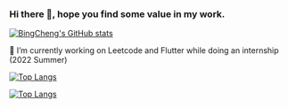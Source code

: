 ### Hi there 👋, hope you find some value in my work.

[![BingCheng's GitHub stats](https://github-readme-stats.vercel.app/api?username=bingcheng45&count_private=true)](https://github.com/anuraghazra/github-readme-stats)

🔭 I’m currently working on Leetcode and Flutter while doing an internship (2022 Summer)

[![Top Langs](https://github-readme-stats.vercel.app/api/top-langs/?username=bingcheng45&layout=compact&hide=Assembly&count_private=true)](https://github.com/bingcheng45/github-readme-stats)

[![Top Langs](https://github-readme-stats.vercel.app/api/top-langs/?username=bingcheng45&langs_count=8&hide=Assembly,Objective-C&count_private=true)](https://github.com/anuraghazra/github-readme-stats)

<!--
**bingcheng45/bingcheng45** is a ✨ _special_ ✨ repository because its `README.md` (this file) appears on your GitHub profile.

Here are some ideas to get you started:

- 🔭 I’m currently working on ...
- 🌱 I’m currently learning ...
- 👯 I’m looking to collaborate on ...
- 🤔 I’m looking for help with ...
- 💬 Ask me about ...
- 📫 How to reach me: ...
- 😄 Pronouns: ...
- ⚡ Fun fact: ...
- https://github.com/anuraghazra/github-readme-stats
-->
